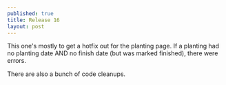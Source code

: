```yaml
---
published: true
title: Release 16
layout: post
---
```

This one's mostly to get a hotfix out for the planting page. If a planting had no planting date AND no finish date (but was marked finished), there were errors.

There are also a bunch of code cleanups.

